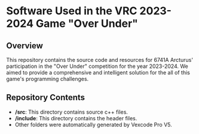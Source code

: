 # Software Used in the VRC 2023-2024 Game "Over Under"

## Overview

This repository contains the source code and resources for 6741A Arcturus' participation in the "Over Under" competition for the year 2023-2024. We aimed to provide a comprehensive and intelligent solution for the all of this game's programming challenges.

## Repository Contents

- **/src**: This directory contains source c++ files.
- **/include**: This directory contains the header files.
- Other folders were automatically generated by Vexcode Pro V5.
